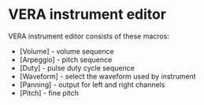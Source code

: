 # VERA instrument editor

VERA instrument editor consists of these macros:

- [Volume] - volume sequence
- [Arpeggio] - pitch sequence
- [Duty] - pulse duty cycle sequence
- [Waveform] - select the waveform used by instrument
- [Panning] - output for left and right channels
- [Pitch] - fine pitch
